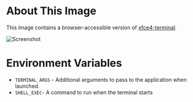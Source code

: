 # About This Image

This Image contains a browser-accessible version of [xfce4-terminal](https://docs.xfce.org/apps/terminal/start).

![Screenshot][Image_Screenshot]

[Image_Screenshot]: https://f.hubspotusercontent30.net/hubfs/5856039/dockerhub/image-screenshots/terminal.png "Image Screenshot"

# Environment Variables

* `TERMINAL_ARGS` - Additional arguments to pass to the application when launched.
* `SHELL_EXEC`- A command to run when the terminal starts
